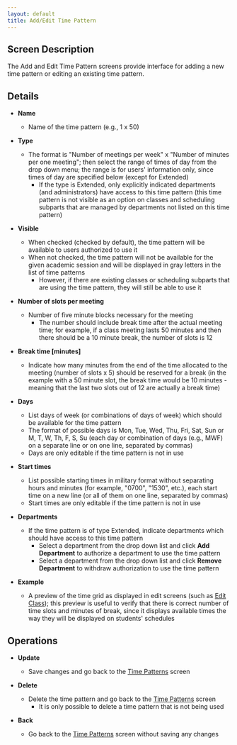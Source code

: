 ```yaml
---
layout: default
title: Add/Edit Time Pattern
---
```



## Screen Description

The Add and Edit Time Pattern screens provide interface for adding a new time pattern or editing an existing time pattern.

## Details

* **Name**
	* Name of the time pattern (e.g., 1 x 50)

* **Type**
	* The format is "Number of meetings per week" x "Number of minutes per one meeting"; then select the range of times of day from the drop down menu; the range is for users' information only, since times of day are specified below (except for Extended)
		* If the type is Extended, only explicitly indicated departments (and administrators) have access to this time pattern (this time pattern is not visible as an option on classes and scheduling subparts that are managed by departments not listed on this time pattern)

* **Visible**
	* When checked (checked by default), the time pattern will be available to users authorized to use it
	* When not checked, the time pattern will not be available for the given academic session and will be displayed in gray letters in the list of time patterns
		* However, if there are existing classes or scheduling subparts that are using the time pattern, they will still be able to use it

* **Number of slots per meeting**
	* Number of five minute blocks necessary for the meeting
		* The number should include break time after the actual meeting time; for example, if a class meeting lasts 50 minutes and then there should be a 10 minute break, the number of slots is 12

* **Break time [minutes]**
	* Indicate how many minutes from the end of the time allocated to the meeting (number of slots x 5) should be reserved for a break (in the example with a 50 minute slot, the break time would be 10 minutes - meaning that the last two slots out of 12 are actually a break time)

* **Days**
	* List days of week (or combinations of days of week) which should be available for the time pattern
	* The format of possible days is Mon, Tue, Wed, Thu, Fri, Sat, Sun or M, T, W, Th, F, S, Su (each day or combination of days (e.g., MWF) on a separate line or on one line, separated by commas)
	* Days are only editable if the time pattern is not in use

* **Start times**
	* List possible starting times in military format without separating hours and minutes (for example, "0700", "1530", etc.), each start time on a new line (or all of them on one line, separated by commas)
	* Start times are only editable if the time pattern is not in use

* **Departments**
	* If the time pattern is of type Extended, indicate departments which should have access to this time pattern
		* Select a department from the drop down list and click **Add Department** to authorize a department to use the time pattern
		* Select a department from the drop down list and click **Remove Department** to withdraw authorization to use the time pattern

* **Example**
	* A preview of the time grid as displayed in edit screens (such as [Edit Class](edit-class)); this preview is useful to verify that there is correct number of time slots and minutes of break, since it displays available times the way they will be displayed on students' schedules

## Operations

* **Update**
	* Save changes and go back to the [Time Patterns](time-patterns) screen

* **Delete**
	* Delete the time pattern and go back to the [Time Patterns](time-patterns) screen
		* It is only possible to delete a time pattern that is not being used

* **Back**
	* Go back to the [Time Patterns](time-patterns) screen without saving any changes
